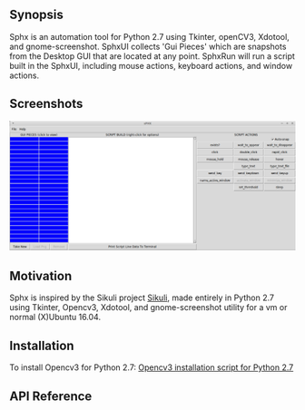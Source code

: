 ## Synopsis

Sphx is an automation tool for Python 2.7 using Tkinter, openCV3, Xdotool, and gnome-screenshot.
SphxUI collects 'Gui Pieces' which are snapshots from the Desktop GUI that are located at any point.
SphxRun will run a script built in the SphxUI, including mouse actions, keyboard actions, and window actions.

## Screenshots

![Empty Sphx](/img/sphx_empty.png?raw=true "Sphx")

## Motivation

Sphx is inspired by the Sikuli project [Sikuli](http://sikulix.com), made entirely in Python 2.7 using Tkinter, Opencv3, Xdotool, and gnome-screenshot utility for a vm or normal (X)Ubuntu 16.04.


## Installation

To install Opencv3 for Python 2.7: [Opencv3 installation script for Python 2.7](https://gist.github.com/sbrugman/f9d897f28e674f7a89bbf131e26b98b0)


## API Reference


